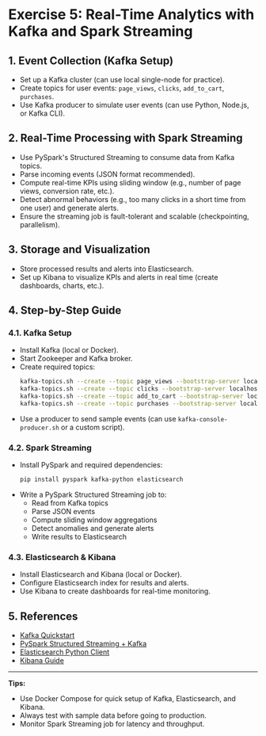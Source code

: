 # Exercise 5: Real-Time Analytics with Kafka and Spark Streaming

## 1. Event Collection (Kafka Setup)
- Set up a Kafka cluster (can use local single-node for practice).
- Create topics for user events: `page_views`, `clicks`, `add_to_cart`, `purchases`.
- Use Kafka producer to simulate user events (can use Python, Node.js, or Kafka CLI).

## 2. Real-Time Processing with Spark Streaming
- Use PySpark's Structured Streaming to consume data from Kafka topics.
- Parse incoming events (JSON format recommended).
- Compute real-time KPIs using sliding window (e.g., number of page views, conversion rate, etc.).
- Detect abnormal behaviors (e.g., too many clicks in a short time from one user) and generate alerts.
- Ensure the streaming job is fault-tolerant and scalable (checkpointing, parallelism).

## 3. Storage and Visualization
- Store processed results and alerts into Elasticsearch.
- Set up Kibana to visualize KPIs and alerts in real time (create dashboards, charts, etc.).

## 4. Step-by-Step Guide

### 4.1. Kafka Setup
- Install Kafka (local or Docker).
- Start Zookeeper and Kafka broker.
- Create required topics:
  ```sh
  kafka-topics.sh --create --topic page_views --bootstrap-server localhost:9092
  kafka-topics.sh --create --topic clicks --bootstrap-server localhost:9092
  kafka-topics.sh --create --topic add_to_cart --bootstrap-server localhost:9092
  kafka-topics.sh --create --topic purchases --bootstrap-server localhost:9092
  ```
- Use a producer to send sample events (can use `kafka-console-producer.sh` or a custom script).

### 4.2. Spark Streaming
- Install PySpark and required dependencies:
  ```sh
  pip install pyspark kafka-python elasticsearch
  ```
- Write a PySpark Structured Streaming job to:
  - Read from Kafka topics
  - Parse JSON events
  - Compute sliding window aggregations
  - Detect anomalies and generate alerts
  - Write results to Elasticsearch

### 4.3. Elasticsearch & Kibana
- Install Elasticsearch and Kibana (local or Docker).
- Configure Elasticsearch index for results and alerts.
- Use Kibana to create dashboards for real-time monitoring.

## 5. References
- [Kafka Quickstart](https://kafka.apache.org/quickstart)
- [PySpark Structured Streaming + Kafka](https://spark.apache.org/docs/latest/structured-streaming-kafka-integration.html)
- [Elasticsearch Python Client](https://elasticsearch-py.readthedocs.io/en/latest/)
- [Kibana Guide](https://www.elastic.co/guide/en/kibana/current/index.html)

---

**Tips:**
- Use Docker Compose for quick setup of Kafka, Elasticsearch, and Kibana.
- Always test with sample data before going to production.
- Monitor Spark Streaming job for latency and throughput. 